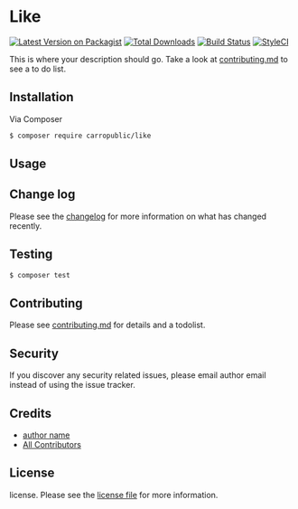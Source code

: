 # Like

[![Latest Version on Packagist][ico-version]][link-packagist]
[![Total Downloads][ico-downloads]][link-downloads]
[![Build Status][ico-travis]][link-travis]
[![StyleCI][ico-styleci]][link-styleci]

This is where your description should go. Take a look at [contributing.md](contributing.md) to see a to do list.

## Installation

Via Composer

``` bash
$ composer require carropublic/like
```

## Usage

## Change log

Please see the [changelog](changelog.md) for more information on what has changed recently.

## Testing

``` bash
$ composer test
```

## Contributing

Please see [contributing.md](contributing.md) for details and a todolist.

## Security

If you discover any security related issues, please email author email instead of using the issue tracker.

## Credits

- [author name][link-author]
- [All Contributors][link-contributors]

## License

license. Please see the [license file](license.md) for more information.

[ico-version]: https://img.shields.io/packagist/v/carropublic/like.svg?style=flat-square
[ico-downloads]: https://img.shields.io/packagist/dt/carropublic/like.svg?style=flat-square
[ico-travis]: https://img.shields.io/travis/carropublic/like/master.svg?style=flat-square
[ico-styleci]: https://styleci.io/repos/12345678/shield

[link-packagist]: https://packagist.org/packages/carropublic/like
[link-downloads]: https://packagist.org/packages/carropublic/like
[link-travis]: https://travis-ci.org/carropublic/like
[link-styleci]: https://styleci.io/repos/12345678
[link-author]: https://github.com/carropublic
[link-contributors]: ../../contributors
